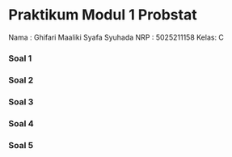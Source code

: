 # Praktikum Modul 1 Probstat
Nama : Ghifari Maaliki Syafa Syuhada
NRP  : 5025211158
Kelas: C

### Soal 1
### Soal 2
### Soal 3
### Soal 4
### Soal 5

